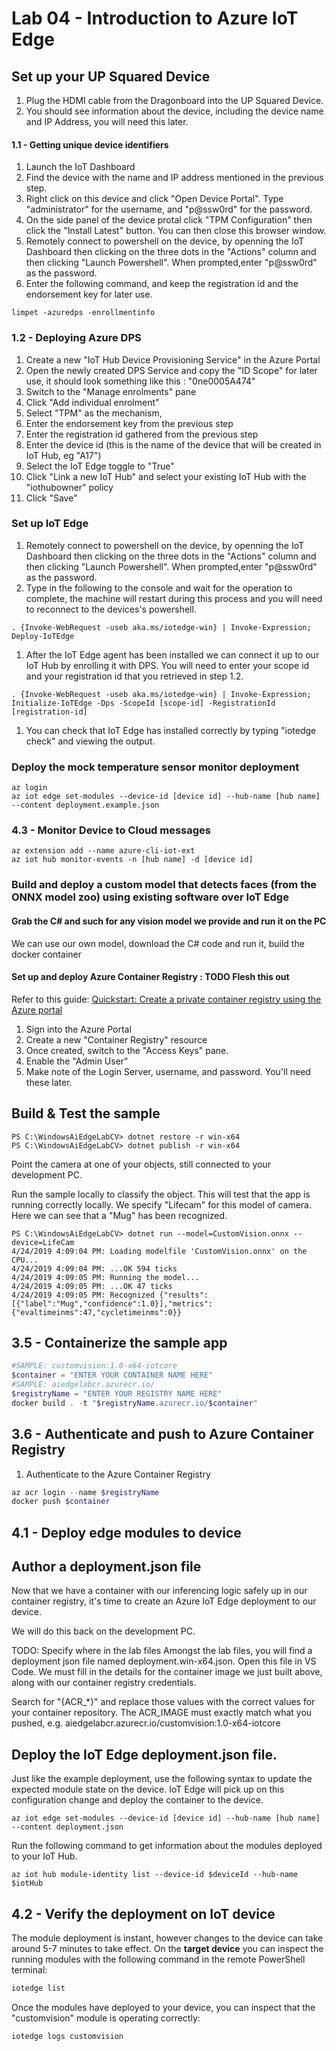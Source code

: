 # Lab 04 - Introduction to Azure IoT Edge

## Set up your UP Squared Device

1. Plug the HDMI cable from the Dragonboard into the UP Squared Device.
1. You should see information about the device, including the device name and IP Address, you will need this later.

#### 1.1 - Getting unique device identifiers

1. Launch the IoT Dashboard
1. Find the device with the name and IP address mentioned in the previous step.
1. Right click on this device and click "Open Device Portal". Type "administrator" for the username, and "p@ssw0rd" for the password.
1. On the side panel of the device protal click "TPM Configuration" then click the "Install Latest" button. You can then close this browser window.
1. Remotely connect to powershell on the device, by openning the IoT Dashboard then clicking on the three dots in the "Actions" column and then clicking "Launch Powershell". When prompted,enter "p@ssw0rd" as the password.
1. Enter the following command, and keep the registration id and the endorsement key for later use.

``` 
limpet -azuredps -enrollmentinfo
```

### 1.2 - Deploying Azure DPS

1. Create a new "IoT Hub Device Provisioning Service" in the Azure Portal
1. Open the newly created DPS Service and copy the "ID Scope" for later use, it should look something like this : "0ne0005A474"
1. Switch to the "Manage enrolments" pane
1. Click "Add individual enrolment"
1. Select "TPM" as the mechanism,
1. Enter the endorsement key from the previous step
1. Enter the registration id gathered from the previous step
1. Enter the device id (this is the name of the device that will be created in IoT Hub, eg "A17")
1. Select the IoT Edge toggle to "True"
1. Click "Link a new IoT Hub" and select your existing IoT Hub with the "iothubowner" policy
1. Click "Save"

### Set up IoT Edge

1. Remotely connect to powershell on the device, by openning the IoT Dashboard then clicking on the three dots in the "Actions" column and then clicking "Launch Powershell". When prompted,enter "p@ssw0rd" as the password.
1. Type in the following to the console and wait for the operation to complete, the machine will restart during this process and you will need to reconnect to the devices's powershell.

```
. {Invoke-WebRequest -useb aka.ms/iotedge-win} | Invoke-Expression; Deploy-IoTEdge
```

1. After the IoT Edge agent has been installed we can connect it up to our IoT Hub by enrolling it with DPS. You will need to enter your scope id and your registration id that you retrieved in step 1.2.

```
. {Invoke-WebRequest -useb aka.ms/iotedge-win} | Invoke-Expression; Initialize-IoTEdge -Dps -ScopeId [scope-id] -RegistrationId [registration-id]
```

1. You can check that IoT Edge has installed correctly by typing "iotedge check" and viewing the output.

### Deploy the mock temperature sensor monitor deployment

```
az login
az iot edge set-modules --device-id [device id] --hub-name [hub name] --content deployment.example.json
```

### 4.3 - Monitor Device to Cloud messages

```
az extension add --name azure-cli-iot-ext
az iot hub monitor-events -n [hub name] -d [device id]
```
 
### Build and deploy a custom model that detects faces (from the ONNX model zoo) using existing software over IoT Edge

#### Grab the C# and such for any vision model we provide and run it on the PC

We can use our own model, download the C# code and run it, build the docker container 

#### Set up and deploy Azure Container Registry : TODO Flesh this out

Refer to this guide: [Quickstart: Create a private container registry using the Azure portal](https://docs.microsoft.com/en-us/azure/container-registry/container-registry-get-started-portal)

1. Sign into the Azure Portal
1. Create a new "Container Registry" resource
1. Once created, switch to the "Access Keys" pane.
1. Enable the "Admin User"
1. Make note of the Login Server, username, and password. You'll need these later.


## Build & Test the sample

```
PS C:\WindowsAiEdgeLabCV> dotnet restore -r win-x64
PS C:\WindowsAiEdgeLabCV> dotnet publish -r win-x64
```

Point the camera at one of your objects, still connected to your development PC.

Run the sample locally to classify the object. This will test that the app is running correctly locally. We specify "Lifecam" for this model of camera. Here we can see that a "Mug" has been recognized.

```
PS C:\WindowsAiEdgeLabCV> dotnet run --model=CustomVision.onnx --device=LifeCam
4/24/2019 4:09:04 PM: Loading modelfile 'CustomVision.onnx' on the CPU...
4/24/2019 4:09:04 PM: ...OK 594 ticks
4/24/2019 4:09:05 PM: Running the model...
4/24/2019 4:09:05 PM: ...OK 47 ticks
4/24/2019 4:09:05 PM: Recognized {"results":[{"label":"Mug","confidence":1.0}],"metrics":{"evaltimeinms":47,"cycletimeinms":0}}
```

## 3.5 - Containerize the sample app 

```powershell
#SAMPLE: customvision:1.0-x64-iotcore
$container = "ENTER YOUR CONTAINER NAME HERE"
#SAMPLE: aiedgelabcr.azurecr.io/
$registryName = "ENTER YOUR REGISTRY NAME HERE"
docker build . -t "$registryName.azurecr.io/$container"
```

## 3.6 - Authenticate and push to Azure Container Registry

1. Authenticate to the Azure Container Registry

```powershell
az acr login --name $registryName
docker push $container
```

## 4.1 - Deploy edge modules to device 

## Author a deployment.json file

Now that we have a container with our inferencing logic safely up in our container registry, it's time to create an Azure IoT Edge deployment to our device.

We will do this back on the development PC.

TODO: Specify where in the lab files
Amongst the lab files, you will find a deployment json file named deployment.win-x64.json. Open this file in VS Code. We must fill in the details for the container image we just built above, along with our container registry credentials.

Search for "{ACR_*}" and replace those values with the correct values for your container repository.
The ACR_IMAGE must exactly match what you pushed, e.g. aiedgelabcr.azurecr.io/customvision:1.0-x64-iotcore


## Deploy the IoT Edge deployment.json file. 

Just like the example deployment, use the following syntax to update the expected module state on the device. IoT Edge will pick up on this configuration change and deploy the container to the device.

```
az iot edge set-modules --device-id [device id] --hub-name [hub name] --content deployment.json
```

Run the following command to get information about the modules deployed to your IoT Hub.
```
az iot hub module-identity list --device-id $deviceId --hub-name $iotHub
```

## 4.2 - Verify the deployment on IoT device

The module deployment is instant, however changes to the device can take around 5-7 minutes to take effect. On the **target device** you can inspect the running modules with the following command in the remote PowerShell terminal:

```powershell
iotedge list
```

Once the modules have deployed to your device, you can inspect that the "customvision" module is operating correctly:

```powershell
iotedge logs customvision
```
